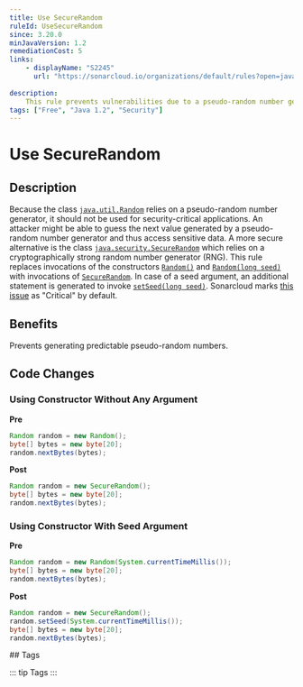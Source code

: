 ```yaml
---
title: Use SecureRandom
ruleId: UseSecureRandom
since: 3.20.0
minJavaVersion: 1.2
remediationCost: 5
links:
    - displayName: "S2245"
      url: "https://sonarcloud.io/organizations/default/rules?open=java%3AS2245&q=pseudorandom"
    
description:
    This rule prevents vulnerabilities due to a pseudo-random number generator (PRNGs) by replacing it by a cryptographically strong random number generator (RNG).
tags: ["Free", "Java 1.2", "Security"]
---
```


# Use SecureRandom

## Description

Because the class [`java.util.Random`](https://docs.oracle.com/javase/8/docs/api/java/util/Random.html) relies on a pseudo-random number generator, it should not be used for security-critical applications. An attacker might be able to guess the next value generated by a pseudo-random number generator and thus access sensitive data.
A more secure alternative is the class [`java.security.SecureRandom`](https://docs.oracle.com/javase/8/docs/api/java/security/SecureRandom.html) which relies on a cryptographically strong random number generator (RNG). 
This rule replaces invocations of the constructors [`Random()`](https://docs.oracle.com/javase/8/docs/api/java/util/Random.html#Random--) and [`Random(long seed)`](https://docs.oracle.com/javase/8/docs/api/java/util/Random.html#Random-long-) with invocations of [`SecureRandom`](https://docs.oracle.com/javase/8/docs/api/java/security/SecureRandom.html#SecureRandom--). In case of a seed argument, an additional statement is generated to invoke [`setSeed(long seed)`](https://docs.oracle.com/javase/8/docs/api/java/util/Random.html#setSeed-long-). 
Sonarcloud marks [this issue](https://sonarcloud.io/organizations/default/rules?open=java%3AS2245&q=pseudorandom) as "Critical" by default.

## Benefits

Prevents generating predictable pseudo-random numbers.

## Code Changes


### Using Constructor Without Any Argument

__Pre__
```java
Random random = new Random();
byte[] bytes = new byte[20];
random.nextBytes(bytes);
```

__Post__
```java
Random random = new SecureRandom();
byte[] bytes = new byte[20];
random.nextBytes(bytes);
```

### Using Constructor With Seed Argument

__Pre__
```java
Random random = new Random(System.currentTimeMillis());
byte[] bytes = new byte[20];
random.nextBytes(bytes);
```

__Post__
```java
Random random = new SecureRandom();
random.setSeed(System.currentTimeMillis());
byte[] bytes = new byte[20];
random.nextBytes(bytes);
```

<VersionNotice />
## Tags

::: tip Tags
<TagLinks />
:::